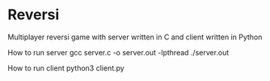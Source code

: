 # Reversi
Multiplayer reversi game with server written in C and client written in Python

How to run server
gcc server.c -o server.out -lpthread
./server.out

How to run client 
python3 client.py
